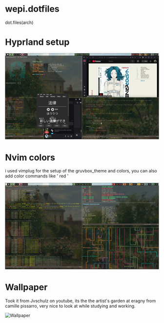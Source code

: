 # wepi.dotfiles
dot.files(arch)

# Hyprland setup

![setup](pics/git_setup.png)

# Nvim colors
i used vimplug for the setup of the gruvbox_theme and colors, you can also add color commands like '<red> red </red>'

![nvim_colors](pics/nvim_colors.png)

# Wallpaper

Took it from Jvschulz on youtube, its the the artist's garden at eragny from camille pissarro, very nice to look at while studying and working.

![Wallpaper](pics/desktop.jpg)
